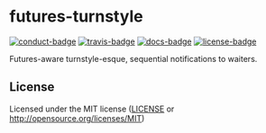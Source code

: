 # futures-turnstyle

[![conduct-badge][]][conduct] [![travis-badge][]][travis] [![docs-badge][]][docs] [![license-badge][]](#license)

[conduct-badge]: https://img.shields.io/badge/%E2%9D%A4-code%20of%20conduct-blue.svg
[travis-badge]: https://img.shields.io/travis/nuclearfurnace/rust-futures-turnstyle/master.svg
[release-badge]: https://img.shields.io/github/release-date/nuclearfurnace/rust-futures-turnstyle.svg
[license-badge]: https://img.shields.io/badge/License-MIT-green.svg
[docs-badge]: https://docs.rs/futures-turnstyle/badge.svg
[conduct]: https://github.com/nuclearfurnace/rust-futures-turnstyle/blob/master/CODE_OF_CONDUCT.md
[travis]: https://travis-ci.org/nuclearfurnace/rust-futures-turnstyle
[docs]: https://docs.rs/futures-turnstyle

Futures-aware turnstyle-esque, sequential notifications to waiters.

## License

Licensed under the MIT license ([LICENSE](LICENSE) or http://opensource.org/licenses/MIT)
